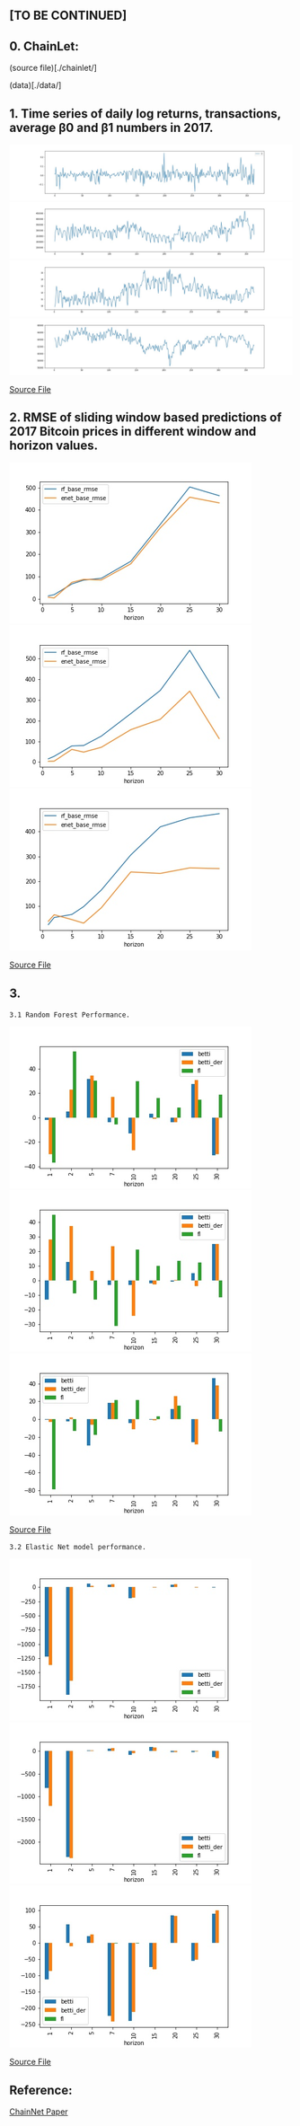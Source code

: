 ## [TO BE CONTINUED]

## 0. ChainLet:

   (source file)[./chainlet/]

   (data)[./data/]

## 1. Time series of daily log returns, transactions, average β0 and β1 numbers in 2017.
   
![image](./paper_result/experiment_data/data_2017_total_tx_log.jpg)
![image](./paper_result/experiment_data/data_2017_total_tx.jpg)
![image](./paper_result/experiment_data/betti_0.jpg)
![image](./paper_result/experiment_data/betti_1.jpg)

[Source File](./paper_result/experiment_data/fig2.ipynb)

## 2. RMSE of sliding window based predictions of 2017 Bitcoin prices in different window and horizon values.

![image](./paper_result/experiment_rmse/models_w3_rmse.jpg)
![image](./paper_result/experiment_rmse/models_w5_rmse.jpg)
![image](./paper_result/experiment_rmse/models_w7_rmse.jpg)

[Source File](./paper_result/experiment_rmse/MSE_of_models.ipynb)

## 3. 
    3.1 Random Forest Performance.
![image](./paper_result/experiment_models_performance/rf_w3_perf.jpg)
![image](./paper_result/experiment_models_performance/rf_w5_perf.jpg)
![image](./paper_result/experiment_models_performance/rf_w7_perf.jpg)

[Source File](./paper_result/experiment_models_performance/Random_Forest_Performance.ipynb)

    3.2 Elastic Net model performance.

![image](./paper_result/experiment_models_performance/enet_w3_perf.jpg)
![image](./paper_result/experiment_models_performance/enet_w5_perf.jpg)
![image](./paper_result/experiment_models_performance/enet_w7_perf.jpg)

[Source File](./paper_result/experiment_models_performance/ENET_Performance.ipynb)



## Reference:

[ChainNet Paper](https://arxiv.org/pdf/1908.06971)
